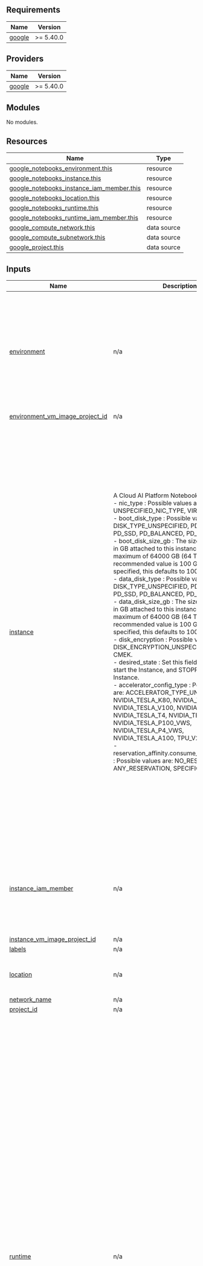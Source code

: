 ## Requirements

| Name | Version |
|------|---------|
| <a name="requirement_google"></a> [google](#requirement\_google) | >= 5.40.0 |

## Providers

| Name | Version |
|------|---------|
| <a name="provider_google"></a> [google](#provider\_google) | >= 5.40.0 |

## Modules

No modules.

## Resources

| Name | Type |
|------|------|
| [google_notebooks_environment.this](https://registry.terraform.io/providers/hashicorp/google/latest/docs/resources/notebooks_environment) | resource |
| [google_notebooks_instance.this](https://registry.terraform.io/providers/hashicorp/google/latest/docs/resources/notebooks_instance) | resource |
| [google_notebooks_instance_iam_member.this](https://registry.terraform.io/providers/hashicorp/google/latest/docs/resources/notebooks_instance_iam_member) | resource |
| [google_notebooks_location.this](https://registry.terraform.io/providers/hashicorp/google/latest/docs/resources/notebooks_location) | resource |
| [google_notebooks_runtime.this](https://registry.terraform.io/providers/hashicorp/google/latest/docs/resources/notebooks_runtime) | resource |
| [google_notebooks_runtime_iam_member.this](https://registry.terraform.io/providers/hashicorp/google/latest/docs/resources/notebooks_runtime_iam_member) | resource |
| [google_compute_network.this](https://registry.terraform.io/providers/hashicorp/google/latest/docs/data-sources/compute_network) | data source |
| [google_compute_subnetwork.this](https://registry.terraform.io/providers/hashicorp/google/latest/docs/data-sources/compute_subnetwork) | data source |
| [google_project.this](https://registry.terraform.io/providers/hashicorp/google/latest/docs/data-sources/project) | data source |

## Inputs

| Name | Description | Type | Default | Required |
|------|-------------|------|---------|:--------:|
| <a name="input_environment"></a> [environment](#input\_environment) | n/a | <pre>list(object({<br>    id                         = number<br>    location                   = string<br>    name                       = string<br>    display_name               = optional(string)<br>    description                = optional(string)<br>    post_startup_script        = optional(string)<br>    container_image_repository = optional(any)<br>    container_image_tag        = optional(string)<br>    vm_image_project_id        = optional(any)<br>    vm_image_name              = optional(string)<br>    vm_image_family            = optional(string)<br>  }))</pre> | `[]` | no |
| <a name="input_environment_vm_image_project_id"></a> [environment\_vm\_image\_project\_id](#input\_environment\_vm\_image\_project\_id) | n/a | `string` | `null` | no |
| <a name="input_instance"></a> [instance](#input\_instance) | A Cloud AI Platform Notebook instance.<br>- nic\_type : Possible values are: UNSPECIFIED\_NIC\_TYPE, VIRTIO\_NET, GVNIC.<br>- boot\_disk\_type : Possible values are: DISK\_TYPE\_UNSPECIFIED, PD\_STANDARD, PD\_SSD, PD\_BALANCED, PD\_EXTREME.<br>- boot\_disk\_size\_gb : The size of the boot disk in GB attached to this instance, up to a maximum of 64000 GB (64 TB). The minimum recommended value is 100 GB. If not specified, this defaults to 100.<br>- data\_disk\_type : Possible values are: DISK\_TYPE\_UNSPECIFIED, PD\_STANDARD, PD\_SSD, PD\_BALANCED, PD\_EXTREME.<br>- data\_disk\_size\_gb : The size of the boot disk in GB attached to this instance, up to a maximum of 64000 GB (64 TB). The minimum recommended value is 100 GB. If not specified, this defaults to 100.<br>- disk\_encryption : Possible values are: DISK\_ENCRYPTION\_UNSPECIFIED, GMEK, CMEK.<br>- desired\_state : Set this field to ACTIVE to start the Instance, and STOPPED to stop the Instance.<br>- accelerator\_config\_type : Possible values are: ACCELERATOR\_TYPE\_UNSPECIFIED, NVIDIA\_TESLA\_K80, NVIDIA\_TESLA\_P100, NVIDIA\_TESLA\_V100, NVIDIA\_TESLA\_P4, NVIDIA\_TESLA\_T4, NVIDIA\_TESLA\_T4\_VWS, NVIDIA\_TESLA\_P100\_VWS, NVIDIA\_TESLA\_P4\_VWS, NVIDIA\_TESLA\_A100, TPU\_V2, TPU\_V3.<br>- reservation\_affinity.consume\_reservation\_type : Possible values are: NO\_RESERVATION, ANY\_RESERVATION, SPECIFIC\_RESERVATION. | <pre>list(object({<br>    id                            = number<br>    location                      = string<br>    machine_type                  = string<br>    name                          = string<br>    instance_owners               = optional(list(string))<br>    service_account_scopes        = optional(list(string))<br>    tags                          = optional(list(string))<br>    post_startup_script           = optional(string)<br>    service_account               = optional(string)<br>    nic_type                      = optional(string)<br>    network                       = optional(string)<br>    subnet                        = optional(string)<br>    custom_gpu_driver_path        = optional(string)<br>    create_time                   = optional(string)<br>    boot_disk_type                = optional(string)<br>    data_disk_type                = optional(string)<br>    kms_key                       = optional(string)<br>    desired_state                 = optional(string)<br>    disk_encryption               = optional(string)<br>    boot_disk_size_gb             = optional(number)<br>    data_disk_size_gb             = optional(number)<br>    no_proxy_access               = optional(bool)<br>    no_public_ip                  = optional(bool)<br>    no_remove_data_disk           = optional(bool)<br>    install_gpu_driver            = optional(bool)<br>    labels                        = optional(map(string))<br>    metadata                      = optional(map(string))<br>    accelerator_config_type       = optional(string)<br>    accelerator_config_core_count = optional(number)<br>    container_image_repository    = optional(string)<br>    container_image_tag           = optional(string)<br>    vm_image_project_id           = optional(any)<br>    vm_image_name                 = optional(string)<br>    vm_image_family               = optional(string)<br>    reservation_affinity = optional(list(object({<br>      consume_reservation_type = string<br>      key                      = optional(string)<br>      values                   = optional(list(string))<br>    })))<br>    shielded_instance_config = optional(list(object({<br>      enable_integrity_monitoring = optional(bool)<br>      enable_secure_boot          = optional(bool)<br>      enable_vtpm                 = optional(bool)<br>    })))<br>  }))</pre> | `[]` | no |
| <a name="input_instance_iam_member"></a> [instance\_iam\_member](#input\_instance\_iam\_member) | n/a | <pre>list(object({<br>    id          = number<br>    instance_id = any<br>    member      = string<br>    role        = string<br>    condition = optional(list(object({<br>      expression  = string<br>      title       = string<br>      description = optional(string)<br>    })))<br>  }))</pre> | `[]` | no |
| <a name="input_instance_vm_image_project_id"></a> [instance\_vm\_image\_project\_id](#input\_instance\_vm\_image\_project\_id) | n/a | `string` | `null` | no |
| <a name="input_labels"></a> [labels](#input\_labels) | n/a | `map(string)` | `{}` | no |
| <a name="input_location"></a> [location](#input\_location) | n/a | <pre>list(object({<br>    id   = number<br>    name = optional(string)<br>  }))</pre> | `[]` | no |
| <a name="input_network_name"></a> [network\_name](#input\_network\_name) | n/a | `string` | `null` | no |
| <a name="input_project_id"></a> [project\_id](#input\_project\_id) | n/a | `string` | `null` | no |
| <a name="input_runtime"></a> [runtime](#input\_runtime) | n/a | <pre>list(object({<br>    id                          = number<br>    location                    = string<br>    name                        = string<br>    labels                      = optional(map(string))<br>    access_config_type          = optional(string)<br>    access_config_runtime_owner = optional(string)<br>    software_config = optional(list(object({<br>      notebook_upgrade_schedule    = optional(string)<br>      enable_health_monitoring     = optional(bool)<br>      idle_shutdown                = optional(bool)<br>      idle_shutdown_timeout        = optional(number)<br>      install_gpu_driver           = optional(bool)<br>      custom_gpu_driver_path       = optional(string)<br>      post_startup_script          = optional(string)<br>      post_startup_script_behavior = optional(string)<br>      kernels_repository           = optional(string)<br>      kernels_tags                 = optional(string)<br>    })))<br>    virtual_machine = optional(list(object({<br>      machine_type                  = optional(string)<br>      network                       = optional(string)<br>      subnet                        = optional(string)<br>      nic_type                      = optional(string)<br>      reserved_ip_range             = optional(string)<br>      internal_ip_only              = optional(bool)<br>      tags                          = optional(list(string))<br>      metadata                      = optional(map(string))<br>      labels                        = optional(map(string))<br>      accelerator_config_type       = optional(string)<br>      accelerator_config_core_count = optional(number)<br>      container_images_repository   = optional(string)<br>      container_images_tag          = optional(string)<br>      encryption_config_kms_key_id  = optional(any)<br>      data_disk = optional(list(object({<br>        interface = optional(string)<br>        mode      = optional(string)<br>        source    = optional(string)<br>        type      = optional(string)<br>        initialize_params = optional(list(object({<br>          description  = optional(string)<br>          disk_name    = optional(string)<br>          disk_size_gb = optional(number)<br>          disk_type    = optional(string)<br>          labels       = optional(map(string))<br>        })))<br>      })))<br>      shielded_instance_config = optional(list(object({<br>        enable_integrity_monitoring = optional(bool)<br>        enable_secure_boot          = optional(bool)<br>        enable_vtpm                 = optional(bool)<br>      })))<br>    })))<br>  }))</pre> | `[]` | no |
| <a name="input_runtime_iam_member"></a> [runtime\_iam\_member](#input\_runtime\_iam\_member) | n/a | <pre>list(object({<br>    id         = number<br>    member     = string<br>    role       = string<br>    runtime_id = any<br>    condition = optional(list(object({<br>      expression  = string<br>      title       = string<br>      description = optional(string)<br>    })))<br>  }))</pre> | `[]` | no |
| <a name="input_subnetwork_name"></a> [subnetwork\_name](#input\_subnetwork\_name) | n/a | `string` | `null` | no |

## Outputs

| Name | Description |
|------|-------------|
| <a name="output_environment_container_image"></a> [environment\_container\_image](#output\_environment\_container\_image) | n/a |
| <a name="output_environment_id"></a> [environment\_id](#output\_environment\_id) | n/a |
| <a name="output_environment_name"></a> [environment\_name](#output\_environment\_name) | n/a |
| <a name="output_environment_post_startup_script"></a> [environment\_post\_startup\_script](#output\_environment\_post\_startup\_script) | n/a |
| <a name="output_environment_project"></a> [environment\_project](#output\_environment\_project) | n/a |
| <a name="output_instance_container_image"></a> [instance\_container\_image](#output\_instance\_container\_image) | n/a |
| <a name="output_instance_desired_state"></a> [instance\_desired\_state](#output\_instance\_desired\_state) | n/a |
| <a name="output_instance_disk_encryption"></a> [instance\_disk\_encryption](#output\_instance\_disk\_encryption) | n/a |
| <a name="output_instance_id"></a> [instance\_id](#output\_instance\_id) | n/a |
| <a name="output_instance_name"></a> [instance\_name](#output\_instance\_name) | n/a |
| <a name="output_instance_project"></a> [instance\_project](#output\_instance\_project) | n/a |
| <a name="output_runtime_health_state"></a> [runtime\_health\_state](#output\_runtime\_health\_state) | n/a |
| <a name="output_runtime_id"></a> [runtime\_id](#output\_runtime\_id) | n/a |
| <a name="output_runtime_labels"></a> [runtime\_labels](#output\_runtime\_labels) | n/a |
| <a name="output_runtime_name"></a> [runtime\_name](#output\_runtime\_name) | n/a |
| <a name="output_runtime_project"></a> [runtime\_project](#output\_runtime\_project) | n/a |
